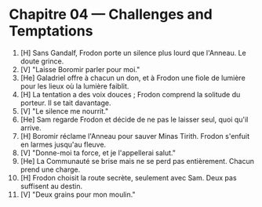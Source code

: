 # Chapitre 04 — Challenges and Temptations

1. [H] Sans Gandalf, Frodon porte un silence plus lourd que l'Anneau. Le doute grince.
2. [V] "Laisse Boromir parler pour moi."
3. [He] Galadriel offre à chacun un don, et à Frodon une fiole de lumière pour les lieux où la lumière faiblit.
4. [H] La tentation a des voix douces ; Frodon comprend la solitude du porteur. Il se tait davantage.
5. [V] "Le silence me nourrit."
6. [He] Sam regarde Frodon et décide de ne pas le laisser seul, quoi qu'il arrive.
7. [H] Boromir réclame l'Anneau pour sauver Minas Tirith. Frodon s'enfuit en larmes jusqu'au fleuve.
8. [V] "Donne-moi ta force, et je l'appellerai salut."
9. [He] La Communauté se brise mais ne se perd pas entièrement. Chacun prend une charge.
10. [H] Frodon choisit la route secrète, seulement avec Sam. Deux pas suffisent au destin.
11. [V] "Deux grains pour mon moulin."
